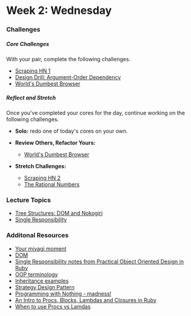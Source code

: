 # Week 2:  Wednesday

### Challenges

##### Core Challenges
With your pair, complete the following challenges.

- [Scraping HN 1](https://github.com/grasshoppers-2014/scraping-hn-1-building-objects-challenge)
- [Design Drill: Argument-Order Dependency](https://github.com/grasshoppers-2014/design-drill-argument-order-dependency-challenge)
- [World's Dumbest Browser](https://github.com/grasshoppers-2014/world-s-dumbest-browser-challenge)

##### Reflect and Stretch
Once you've completed your cores for the day, continue working on the following challenges.

- **Solo:** redo one of today's cores on your own.

- **Review Others, Refactor Yours:**
  - [World's Dumbest Browser](https://github.com/grasshoppers-2014/world-s-dumbest-browser-challenge)

- **Stretch Challenges:**
  - [Scraping HN 2](https://github.com/grasshoppers-2014/scraping-hn-2-saving-to-csv-challenge)
  - [The Rational Numbers](https://github.com/grasshoppers-2014/the-rational-numbers-challenge)

### Lecture Topics
- [Tree Structures: DOM and Nokogiri](../resources/lectures.md#tree-structures-dom-and-nokogiri)
- [Single Responsibility](../resources/lectures.md#single-responsibility)

### Additonal Resources

- [Your miyagi moment](http://techcrunch.com/2013/08/10/your-miyagi-moment/)
- [DOM](http://www.w3.org/TR/DOM-Level-2-Core/introduction.html)
- [Single Responsibility notes from Practical Object Oriented Design in Ruby](https://gist.github.com/abinoda/70611d45d7311d6677f5)
- [OOP terminology](https://gist.github.com/brickthorn/69d4feddd5857ba69a7f)
- [Inheritance examples](https://gist.github.com/alycit/1cbd6dbe2440add98fb2)
- [Strategy Design Pattern](http://en.wikipedia.org/wiki/Strategy_pattern)
- [Programming with Nothing - madness!](http://codon.com/programming-with-nothing)
- [An Intro to Procs, Blocks, Lambdas and Closures in Ruby](http://www.youtube.com/watch?v=VBC-G6hahWA)
- [When to use Procs vs Lamdas](http://stackoverflow.com/questions/626/when-to-use-lambda-when-to-use-proc-new)
